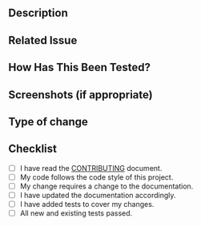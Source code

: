 <!--- Provide a general summary of your changes in the Title above. -->

## Description
<!--- Describe your changes in detail. -->

## Related Issue
<!--- This project only accepts pull requests related to open issues. -->
<!--- If suggesting a new feature or change, please discuss it in an issue first. -->
<!--- If fixing a bug, there should be an issue describing it with steps to reproduce. -->
<!--- Please link to the issue here: -->

## How Has This Been Tested?
<!--- Please describe in detail how you tested your changes. -->

## Screenshots (if appropriate)

## Type of change
<!--- What type of change does your code introduce? Uncomment the option that applies: -->
<!--- Bug fix (non-breaking change which fixes an issue) -->
<!--- New feature/enhancement (non-breaking change which adds functionality) -->
<!--- Breaking change (fix or feature that would cause existing functionality to change) -->

## Checklist
<!--- Go over all the following points, and put an `x` in all the boxes that apply. -->
- [ ] I have read the [CONTRIBUTING](../docs/CONTRIBUTING.md) document.
- [ ] My code follows the code style of this project.
- [ ] My change requires a change to the documentation.
- [ ] I have updated the documentation accordingly.
- [ ] I have added tests to cover my changes.
- [ ] All new and existing tests passed.
